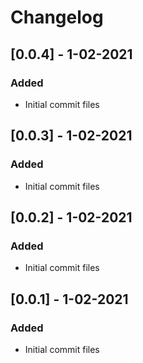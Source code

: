 # Changelog

## [0.0.4] - 1-02-2021

### Added

- Initial commit files

## [0.0.3] - 1-02-2021

### Added

- Initial commit files

## [0.0.2] - 1-02-2021

### Added

- Initial commit files


## [0.0.1] - 1-02-2021

### Added

- Initial commit files
